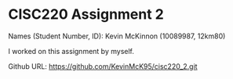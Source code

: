 # CISC220 Assignment 2

Names (Student Number, ID): Kevin McKinnon (10089987, 12km80)

I worked on this assignment by myself.

Github URL: https://github.com/KevinMcK95/cisc220_2.git

